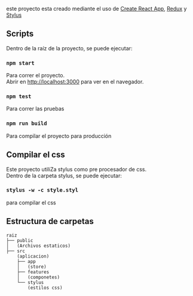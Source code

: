 este proyecto esta creado mediante el uso de [Create React App](https://github.com/facebook/create-react-app), [Redux](https://redux.js.org/) y [Stylus](https://stylus-lang.com/)



##  Scripts

Dentro de la raíz de la proyecto, se puede ejecutar:

### `npm start`

Para correr el proyecto.<br />
Abrir en [http://localhost:3000](http://localhost:3000) para ver en el navegador.

### `npm test`

Para correr las pruebas<br />

### `npm run build`

Para compilar el proyecto para producción



##  Compilar el css

Este proyecto utiliZa stylus como pre procesador de css.<br />
Dentro de la carpeta stylus, se puede ejecutar:

### `stylus -w -c style.styl`

para compilar el css<br />



##  Estructura de carpetas

```
raiz
├── public
│   (Archivos estaticos)
├── src
    (aplicacion)
    ├── app
    │   (store)
    ├── features
    │   (componetes)
    └── stylus
        (estilos css)
```


